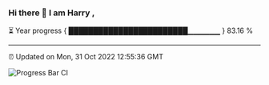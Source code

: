 ### Hi there 👋 I am Harry , 

⏳ Year progress { ████████████████████████▁▁▁▁▁▁ } 83.16 %

---

⏰ Updated on Mon, 31 Oct 2022 12:55:36 GMT

![Progress Bar CI](https://github.com/duykhang68/duykhang68/workflows/Progress%20Bar%20CI/badge.svg)
